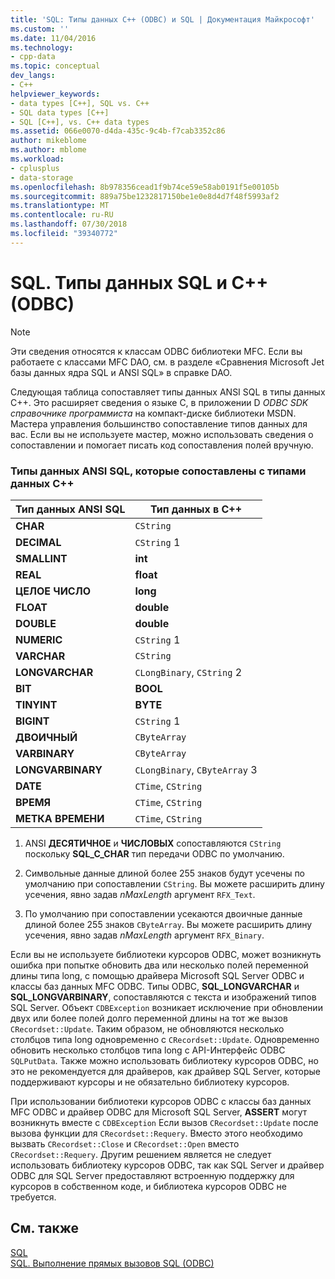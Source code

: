 ```yaml
---
title: 'SQL: Типы данных C++ (ODBC) и SQL | Документация Майкрософт'
ms.custom: ''
ms.date: 11/04/2016
ms.technology:
- cpp-data
ms.topic: conceptual
dev_langs:
- C++
helpviewer_keywords:
- data types [C++], SQL vs. C++
- SQL data types [C++]
- SQL [C++], vs. C++ data types
ms.assetid: 066e0070-d4da-435c-9c4b-f7cab3352c86
author: mikeblome
ms.author: mblome
ms.workload:
- cplusplus
- data-storage
ms.openlocfilehash: 8b978356cead1f9b74ce59e58ab0191f5e00105b
ms.sourcegitcommit: 889a75be1232817150be1e0e8d4d7f48f5993af2
ms.translationtype: MT
ms.contentlocale: ru-RU
ms.lasthandoff: 07/30/2018
ms.locfileid: "39340772"
---
```

# <a name="sql-sql-and-c-data-types-odbc"></a>SQL. Типы данных SQL и C++ (ODBC)
> [!NOTE]
>  Эти сведения относятся к классам ODBC библиотеки MFC. Если вы работаете с классами MFC DAO, см. в разделе «Сравнения Microsoft Jet базы данных ядра SQL и ANSI SQL» в справке DAO.  
  
 Следующая таблица сопоставляет типы данных ANSI SQL в типы данных C++. Это расширяет сведения о языке C, в приложении D *ODBC SDK* *справочнике программиста* на компакт-диске библиотеки MSDN. Мастера управления большинство сопоставление типов данных для вас. Если вы не используете мастер, можно использовать сведения о сопоставлении и помогает писать код сопоставления полей вручную.  
  
### <a name="ansi-sql-data-types-mapped-to-c-data-types"></a>Типы данных ANSI SQL, которые сопоставлены с типами данных C++  
  
|Тип данных ANSI SQL|Тип данных в C++|  
|------------------------|---------------------|  
|**CHAR**|`CString`|  
|**DECIMAL**|`CString` 1|  
|**SMALLINT**|**int**|  
|**REAL**|**float**|  
|**ЦЕЛОЕ ЧИСЛО**|**long**|  
|**FLOAT**|**double**|  
|**DOUBLE**|**double**|  
|**NUMERIC**|`CString` 1|  
|**VARCHAR**|`CString`|  
|**LONGVARCHAR**|`CLongBinary`, `CString` 2|  
|**BIT**|**BOOL**|  
|**TINYINT**|**BYTE**|  
|**BIGINT**|`CString` 1|  
|**ДВОИЧНЫЙ**|`CByteArray`|  
|**VARBINARY**|`CByteArray`|  
|**LONGVARBINARY**|`CLongBinary`, `CByteArray` 3|  
|**DATE**|`CTime`, `CString`|  
|**ВРЕМЯ**|`CTime`, `CString`|  
|**МЕТКА ВРЕМЕНИ**|`CTime`, `CString`|  
  
 1. ANSI **ДЕСЯТИЧНОЕ** и **ЧИСЛОВЫХ** сопоставляются `CString` поскольку **SQL_C_CHAR** тип передачи ODBC по умолчанию.  
  
 2. Символьные данные длиной более 255 знаков будут усечены по умолчанию при сопоставлении `CString`. Вы можете расширить длину усечения, явно задав *nMaxLength* аргумент `RFX_Text`.  
  
 3. По умолчанию при сопоставлении усекаются двоичные данные длиной более 255 знаков `CByteArray`. Вы можете расширить длину усечения, явно задав *nMaxLength* аргумент `RFX_Binary`.  
  
 Если вы не используете библиотеки курсоров ODBC, может возникнуть ошибка при попытке обновить два или несколько полей переменной длины типа long, с помощью драйвера Microsoft SQL Server ODBC и классы баз данных MFC ODBC. Типы ODBC, **SQL_LONGVARCHAR** и **SQL_LONGVARBINARY**, сопоставляются с текста и изображений типов SQL Server. Объект `CDBException` возникает исключение при обновлении двух или более полей долго переменной длины на тот же вызов `CRecordset::Update`. Таким образом, не обновляются несколько столбцов типа long одновременно с `CRecordset::Update`. Одновременно обновить несколько столбцов типа long с API-Интерфейс ODBC `SQLPutData`. Также можно использовать библиотеку курсоров ODBC, но это не рекомендуется для драйверов, как драйвер SQL Server, которые поддерживают курсоры и не обязательно библиотеку курсоров.  
  
 При использовании библиотеки курсоров ODBC с классы баз данных MFC ODBC и драйвер ODBC для Microsoft SQL Server, **ASSERT** могут возникнуть вместе с `CDBException` Если вызов `CRecordset::Update` после вызова функции для `CRecordset::Requery`. Вместо этого необходимо вызвать `CRecordset::Close` и `CRecordset::Open` вместо `CRecordset::Requery`. Другим решением является не следует использовать библиотеку курсоров ODBC, так как SQL Server и драйвер ODBC для SQL Server предоставляют встроенную поддержку для курсоров в собственном коде, и библиотека курсоров ODBC не требуется.  
  
## <a name="see-also"></a>См. также  
 [SQL](../../data/odbc/sql.md)   
 [SQL. Выполнение прямых вызовов SQL (ODBC)](../../data/odbc/sql-making-direct-sql-calls-odbc.md)